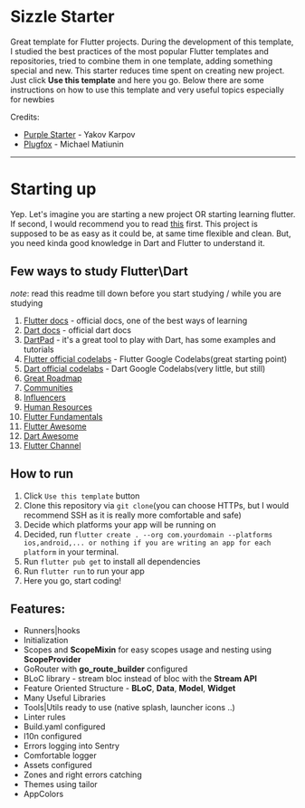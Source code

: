 # Sizzle Starter

Great template for Flutter projects. 
During the development of this template, I studied the best practices of the most popular Flutter templates and repositories, tried to combine them in one template, adding something special and new.
This starter reduces time spent on creating new project. Just click **Use this template** and here you go. 
Below there are some instructions on how to use this template and very useful topics especially for newbies

Credits:
- [Purple Starter](https://github.com/purplenoodlesoop/purple-starter) - Yakov Karpov
- [Plugfox](https://github.com/PlugFox) - Michael Matiunin

---
# Starting up

Yep. Let's imagine you are starting a new project OR starting learning flutter.
If second, I would recommend you to read [this](https://flutter.dev/docs) first.
This project is supposed to be as easy as it could be, at same time flexible 
and clean. But, you need kinda good knowledge in Dart and Flutter to understand it.

## Few ways to study Flutter\Dart
*note*: read this readme till down before you start studying / while you are studying
1. [Flutter docs](https://flutter.dev/docs) - official docs, one of the best ways of learning
2. [Dart docs](https://dart.dev/guides) - official dart docs
3. [DartPad](https://dartpad.dev/) - it's a great tool to play with Dart, has some examples and tutorials
4. [Flutter official codelabs](https://flutter.dev/docs/codelabs) - Flutter Google Codelabs(great starting point)
5. [Dart official codelabs](https://dart.dev/codelabs) - Dart Google Codelabs(very little, but still)
6. [Great Roadmap](https://plugfox.dev/flutter-developer-roadmap/)
7. [Communities](https://plugfox.dev/communities/)
8. [Influencers](https://plugfox.dev/influencers/)
9. [Human Resources](https://plugfox.dev/hr/)
10. [Flutter Fundamentals](https://plugfox.dev/flutter-fundamentals/)
11. [Flutter Awesome](https://github.com/Solido/awesome-flutter)
12. [Dart Awesome](https://github.com/yissachar/awesome-dart)
13. [Flutter Channel](https://www.youtube.com/@flutterdev)

## How to run
1. Click `Use this template` button
2. Clone this repository via `git clone`(you can choose HTTPs, but I would recommend SSH as it is really more comfortable and safe)
3. Decide which platforms your app will be running on
4. Decided, run `flutter create . --org com.yourdomain --platforms ios,android,... or nothing if you are writing an app for each platform` in your terminal.
5. Run `flutter pub get` to install all dependencies
6. Run `flutter run` to run your app
7. Here you go, start coding!

## Features:

- Runners|hooks
- Initialization
- Scopes and **ScopeMixin** for easy scopes usage and nesting using **ScopeProvider**
- GoRouter with **go_route_builder** configured
- BLoC library - stream bloc instead of bloc with the **Stream API**
- Feature Oriented Structure - **BLoC**, **Data**, **Model**, **Widget**
- Many Useful Libraries
- Tools|Utils ready to use (native splash, launcher icons ..)
- Linter rules
- Build.yaml configured
- l10n configured
- Errors logging into Sentry
- Comfortable logger
- Assets configured
- Zones and right errors catching
- Themes using tailor
- AppColors
